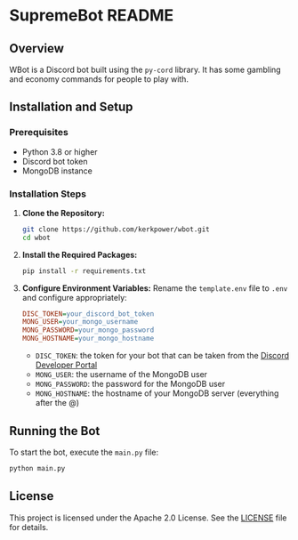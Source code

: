 # SupremeBot README

## Overview
WBot is a Discord bot built using the `py-cord` library. It has some gambling and economy commands for people to play with. 

## Installation and Setup

### Prerequisites
- Python 3.8 or higher
- Discord bot token
- MongoDB instance

### Installation Steps

1. **Clone the Repository:**
    ```bash
    git clone https://github.com/kerkpower/wbot.git
    cd wbot
    ```

2. **Install the Required Packages:**
    ```bash
    pip install -r requirements.txt
    ```

3. **Configure Environment Variables:**
    Rename the `template.env` file to `.env` and configure appropriately:
    
    ```ini
    DISC_TOKEN=your_discord_bot_token
    MONG_USER=your_mongo_username
    MONG_PASSWORD=your_mongo_password
    MONG_HOSTNAME=your_mongo_hostname
    ```
    
    - `DISC_TOKEN`: the token for your bot that can be taken from the [Discord Developer Portal](https://discord.com/developers/applications)
    - `MONG_USER`: the username of the MongoDB user
    - `MONG_PASSWORD`: the password for the MongoDB user
    - `MONG_HOSTNAME`: the hostname of your MongoDB server (everything after the @)

## Running the Bot
To start the bot, execute the `main.py` file:

```bash
python main.py
```


## License
This project is licensed under the Apache 2.0 License. See the [LICENSE](LICENSE) file for details.